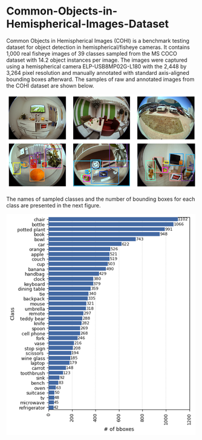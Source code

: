 # Common-Objects-in-Hemispherical-Images-Dataset
Common Objects in Hemispherical Images (COHI) is a benchmark testing dataset for object detection in hemispherical/fisheye cameras. It contains 1,000 real fisheye images of 39 classes sampled from the MS COCO dataset with 14.2 object instances per image. The images were captured using a hemispherical camera ELP-USB8MP02G-L180 with the 2,448 by 3,264 pixel resolution and manually annotated with standard axis-aligned bounding boxes afterward. The samples of raw and annotated images from the COHI dataset are shown below.

<img src="https://github.com/IS2AI/Common-Objects-in-Hemispherical-Images-Dataset/blob/main/figures/COHI_samples.PNG" width="750">

The names of sampled classes and the number of bounding boxes for each class are presented in the next figure.

<img src="https://github.com/IS2AI/Common-Objects-in-Hemispherical-Images-Dataset/blob/main/figures/class_distribution.png" width="500">
